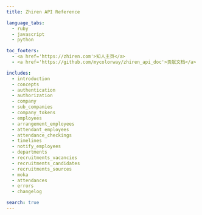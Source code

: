 ```yaml
---
title: Zhiren API Reference

language_tabs:
  - ruby
  - javascript
  - python

toc_footers:
  - <a href='https://zhiren.com'>知人主页</a>
  - <a href='https://github.com/mycolorway/zhiren_api_doc'>贡献文档</a>

includes:
  - introduction
  - concepts
  - authentication
  - authorization
  - company
  - sub_companies
  - company_tokens
  - employees
  - arrangement_employees
  - attendant_employees
  - attendance_checkings
  - timelines
  - notify_employees
  - departments
  - recruitments_vacancies
  - recruitments_candidates
  - recruitments_sources
  - moka
  - attendances
  - errors
  - changelog

search: true
---
```

